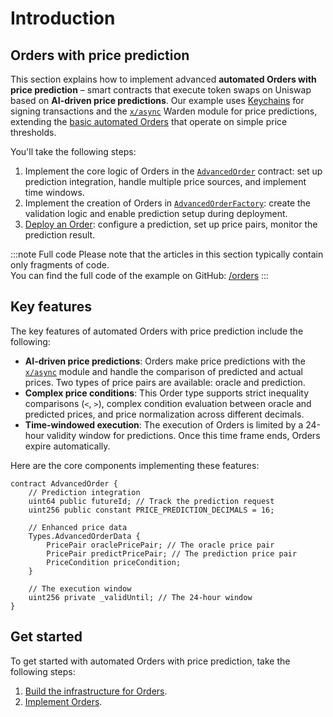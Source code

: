 ﻿---
sidebar_position: 1
---

# Introduction

## Orders with price prediction

This section explains how to implement advanced **automated Orders with price prediction** – smart contracts that execute token swaps on Uniswap based on **AI-driven price predictions**. Our example uses [Keychains](/learn/glossary#keychain) for signing transactions and the [`x/async`](/learn/warden-protocol-modules/x-async) Warden module for price predictions, extending the [basic automated Orders](../implement-automated-orders/introduction) that operate on simple price thresholds.

You'll take the following steps:

1. Implement the core logic of Orders in the [`AdvancedOrder`](implement-orders) contract: set up prediction integration, handle multiple price sources, and implement time windows.
2. Implement the creation of Orders in [`AdvancedOrderFactory`](implement-the-creation-of-orders): create the validation logic and enable prediction setup during deployment.
3. [Deploy an Order](deploy-an-order): configure a prediction, set up price pairs, monitor the prediction result.

:::note Full code
Please note that the articles in this section typically contain only fragments of code.  
You can find the full code of the example on GitHub: [/orders](https://github.com/warden-protocol/wardenprotocol/tree/main/solidity/orders)
:::

## Key features

The key features of automated Orders with price prediction include the following:

- **AI-driven price predictions**: Orders make price predictions with the [`x/async`](/learn/warden-protocol-modules/x-async) module and handle the comparison of predicted and actual prices. Two types of price pairs are available: oracle and prediction.
- **Complex price conditions**: This Order type supports strict inequality comparisons (`<`, `>`), complex condition evaluation between oracle and predicted prices, and price normalization across different decimals.
- **Time-windowed execution**: The execution of Orders is limited by a 24-hour validity window for predictions. Once this time frame ends, Orders expire automatically.

Here are the core components implementing these features:

```solidity
contract AdvancedOrder {
    // Prediction integration
    uint64 public futureId; // Track the prediction request
    uint256 public constant PRICE_PREDICTION_DECIMALS = 16;
    
    // Enhanced price data
    Types.AdvancedOrderData {
        PricePair oraclePricePair; // The oracle price pair
        PricePair predictPricePair; // The prediction price pair
        PriceCondition priceCondition;
    }
    
    // The execution window
    uint256 private _validUntil; // The 24-hour window
}
```

## Get started

To get started with automated Orders with price prediction, take the following steps:

1. [Build the infrastructure for Orders](/category/build-the-infrastructure-for-orders).
2. [Implement Orders](implement-orders).
